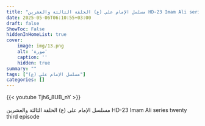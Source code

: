 ```yaml
---
title: "مسلسل الإمام علي (ع) الحلقة الثالثة والعشرين HD-23 Imam Ali series twenty third episode"
date: 2025-05-06T06:10:55+03:00
draft: false
ShowToc: False
hiddenInHomeList: true
cover:
    image: img/13.png
    alt: 'صورة'
    caption: ''
    hidden: true
summary: ""
tags: ["مسلسل الإمام علي (ع)"]
categories: []
---
```


{{< youtube Tjh6_8UB_nY >}}  
<br>
مسلسل الإمام علي (ع) الحلقة الثالثة والعشرين HD-23 Imam Ali series twenty third episode
